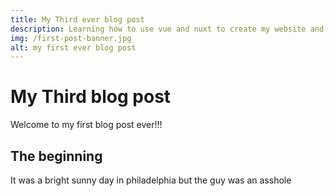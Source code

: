 ```yaml
---
title: My Third ever blog post
description: Learning how to use vue and nuxt to create my website and blog
img: /first-post-banner.jpg
alt: my first ever blog post
---
```


# My Third blog post

Welcome to my first blog post ever!!!

## The beginning

It was a bright sunny day in philadelphia but the guy was an asshole

